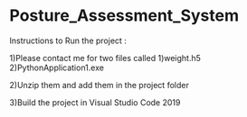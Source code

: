 # Posture_Assessment_System

Instructions to Run the project :

1)Please contact me for two files called 1)weight.h5 2)PythonApplication1.exe

2)Unzip them and add them in the project folder

3)Build the project in Visual Studio Code 2019
